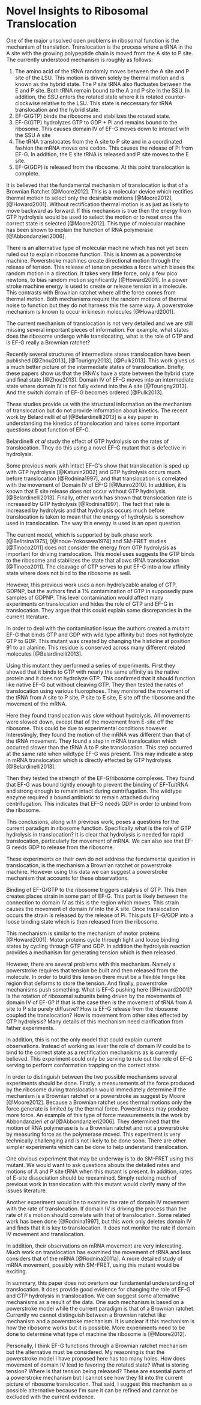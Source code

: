 # Novel Insights to Ribosomal Translocation #

One of the major unsolved open problems in ribosomal function is the mechanism
of translation. Translocation is the process where a tRNA in the A site with the
growing polypeptide chain is moved from the A site to P site. The currently
understood mechanism is roughly as follows:

1.  The amino acid of the tRNA randomly moves between the A site and P site of
    the LSU. This motion is driven solely by thermal motion and is known as the hybrid
    state. The P site tRNA also fluctuates between the E and P site. Both tRNA
    remain bound to the A and P site in the SSU. In addition, the SSU enters the
    rotated state where it is rotated counter-clockwise relative to the LSU. This
    state is neccessary for tRNA translocation and the hybrid state.
2.  EF-G(GTP) binds the ribosome and stabilizes the rotated state.
3.  EF-G(GTP) hydrolyzes GTP to GDP + Pi and remains bound to the ribosome.
    This causes domain IV of EF-G moves down to interact with the SSU A site
4.  The tRNA translocates from the A site to P site and in a coordinated fashion
    the mRNA moves one codon. This causes the release of Pi from EF-G. In
    addition, the E site tRNA is released and P site moves to the E site.
5.  EF-G(GDP) is released from the ribosome. At this point translocation is
    complete.

It is believed that the fundamental mechanism of translocation is that of a
Brownian Ratchet [@Moore2012]. This is a molecular device which rectifies
thermal motion to select only the desirable motions [@Moore2012], [@Howard2001].
Without rectification thermal motion is as just as likely to move backward as
forward. If this mechanism is true then the energy from GTP hydrolysis would be
used to select the motion or to reset once the correct state is selected
[@Moore2012]. This type of molecular machine has been shown to explain the
function of RNA polymerase [@Abbondanzieri2006].

There is an alternative type of molecular machine which has not yet been ruled
out to explain ribosome function. This is known as a powerstroke machine.
Powerstroke machines create directional motion through the release of tension.
This release of tension provides a force which biases the random motion in a
direction. It takes very little force, only a few pico newtons, to bias random
motion significantly [@Howard2001]. In a power stroke machine energy is used to
create or release tension in a molecule. This contrasts with Brownian ratchet
where all the force comes from thermal motion. Both mechanisms require the
random motions of thermal noise to function but they do not harness this the
same way. A powerstroke mechanism is known to occur in kinesin molecules
[@Howard2001].

The current mechanism of translocation is not very detailed and we are still
missing several important pieces of information. For example, what states does
the ribosome undergo while translocating, what is the role of GTP and is EF-G
really a Brownian ratchet?

Recently several structures of intermediate states translocation have been
published [@Zhou2013], [@Tourigny2013], [@Pulk2013]. This work gives us a much
better picture of the intermediate states of translocation. Briefly, these
papers show us that the tRNA's have a state between the hybrid state and final
state [@Zhou2013]. Domain IV of EF-G moves into an intermediate state where
domain IV is not fully extend into the A site [@Tourigny2013]. And the switch
domain of EF-G becomes ordered [@Pulk2013].

These studies provide us with the structural information on the mechanism of
translocation but do not provide information about kinetics. The recent work by
Belardinelli *et al* [@Belardinelli2013] is a key paper in understanding the
kinetics of translocation and raises some important questions about function of
EF-G.

Belardinelli *et al* study the effect of GTP hydrolysis on the rates of
translocation. They do this using a novel EF-G mutant that is defective in
hydrolysis.

Some previous work with intact EF-G's show that translocation is sped up with
GTP hydrolysis [@Katunin2002] and GTP hydrolysis occurs much before
translocation [@Rodnina1997], and that translocation is correlated with the
movement of Domain IV of EF-G [@Munro2010]. In addition, it is known that E site
release does not occur without GTP hydrolysis [@Belardinelli2013]. Finally,
other work has shown that translocation rate is increased by GTP hydrolysis
[@Rodnina1997]. The fact that rate is increased by hydrolysis and that
hydrolysis occurs much before translocation is taken to mean that the energy of
hydrolysis is somehow used in translocation. The way this energy is used is an
open question.

The current model, which is supported by bulk phase work [@Belitsina1975],
[@Inoue-Yokosawa1974] and SM-FRET studies [@Tinoco2011] does not consider the
energy from GTP hydrolysis as important for driving translocation. This model
uses suggests the GTP binds to the ribosome and stabilizes the state that allows
tRNA translocation [@Tinoco2011]. The cleavage of GTP serves to put EF-G into a
low affinity state where does not bind to the ribosome as well.

However, this previous work uses a non-hydrolyzable analog of GTP, GDPNP, but
the authors find a 1% contamination of GTP in supposedly pure samples of GDPNP.
This level contamination would affect many experiments on translocation and
hides the role of GTP and EF-G in translocation. They argue that this could
explain some discrepancies in the current literature.

In order to deal with the contamination issue the authors created a mutant EF-G
that binds GTP and GDP with wild type affinity but does not hydrolyze GTP to
GDP. This mutant was created by changing the histidine at position 91 to an
alanine. This residue is conserved across many different related molecules
[@Belardinelli2013].

Using this mutant they performed a series of experiments. First they showed that
it binds to GTP with nearly the same affinity as the native protein and it does
not hydrolyze GTP. This confirmed that it should function like native EF-G but
without cleaving GTP. They then tested the rates of translocation using various
fluorophoes. They monitored the movement of the tRNA from A site to P site, P
site to E site, E site off the ribosome and the movement of the mRNA.

Here they found translocation was slow without hydrolysis. All movements were
slowed down, except that of the movement from E-site off the ribosome. This
could be due to experimental conditions however. Interestingly, they found the
motion of the mRNA was different than that of the tRNA movement. They found a
step in mRNA translocation which occurred slower than the tRNA A to P site
translocation. This step occurred at the same rate when wildtype EF-G was
present. This may indicate a step in mRNA translocation which is directly
effected by GTP hydrolysis [@Belardinelli2013].

Then they tested the strength of the EF-G/ribosome complexes. They found that
EF-G was bound tightly enough to prevent the binding of EF-Tu/tRNA and strong
enough to remain intact during centrifugation. The wildtype enzyme required a
bound antibiotic to remain attached during centrifugation. This indicates that
EF-G needs GDP in order to unbind from the ribosome.

This conclusions, along with previous work, poses a questions for the current
paradigm in ribosome function. Specifically what is the role of GTP hydrolysis
in translocation? It is clear that hydrolysis is needed for rapid translocation,
particularly for movement of mRNA. We can also see that EF-G needs GDP to
release from the ribosome.

These experiments on their own do not address the fundamental question in
translocation, is the mechanism a Brownian ratchet or powerstroke machine.
However using this data we can suggest a powerstroke mechanism that accounts for
these observations.

Binding of EF-G/GTP to the ribosome triggers catalysis of GTP. This then creates
places strain in some part of EF-G. This part is likely between the connection
to domain IV as this is the region which moves. This strain causes the movement
of domain IV into the A site. Once translocation occurs the strain is released
by the release of Pi. This puts EF-G/GDP into a loose binding state which is
then released from the ribosome. 

This mechanism is similar to the mechanism of motor proteins [@Howard2001].
Motor proteins cycle through tight and loose binding states by cycling through
GTP and GDP. In addition the hydrolysis reaction provides a mechanism for
generating tension which is then released.

However, there are several problems with this mechanism. Namely a powerstroke
requires that tension be built and then released from the molecule. In order to
build this tension there must be a flexible hinge like region that deforms to
store the tension. And finally, powerstroke mechanisms push something. What is
EF-G pushing here [@Howard2001]? Is the rotation of ribosomal subunits being
driven by the movements of domain IV of EF-G? If that is the case then is the
movement of tRNA from A site to P site purely diffusive? How is EF-G release
from the ribosome coupled the translocation? How is movement from other sites
effected by GTP hydrolysis? Many details of this mechanism need clarification
from father experiments.

In addition, this is not the only model that could explain current observations.
Instead of working as lever the role of domain IV could be to bind to the
correct state as a rectification mechanisms as is currently believed. This
experiment could only be serving to rule out the role of EF-G serving to perform
conformation trapping on the correct state.

In order to distinguish between the two possible mechanisms several experiments
should be done. Firstly, a measurements of the force produced by the ribosome
during translocation would immediately determine if the mechanism is a Brownian
ratchet or a powerstroke as suggest by Moore [@Moore2012]. Because a Brownian
ratchet uses thermal motions only the force generate is limited by the thermal
force. Powerstrokes may produce more force. An example of this type of force
measurements is the work by Abbondanzieri *et al* [@Abbondanzieri2006]. They
determined that the motion of RNA polymerase is is a Brownian ratchet and not a
powerstroke by measuring force as the polymerase moved. This experiment is very
technically challenging and is not likely to be done soon. There are other
simpler experiments which can be done to help understand translocation.

One obvious experiment that may be underway is to do SM-FRET using this mutant.
We would want to ask questions abouts the detailed rates and motions of A and P
site tRNA when this mutant is present. In addition, rates of E-site dissociation
should be reexamined. Simply redoing much of previous work in translocation with
this mutant would clarify many of the issues literature. 

Another experiment would be to examine the rate of domain IV movement with the
rate of translocation. If domain IV is driving the process than the rate of it's
motion should correlate with that of translocation. Some related work has been
done [@Rodnina1997], but this work only deletes domain IV and finds that it is
key to translocation. It does not monitor the rate if domain IV movement and
translocation.

In addition, their observations on mRNA movement are very interesting. Much work
on translocation has examined the movement of tRNA and less considers that of
the mRNA [@Rodnina2011a]. A more detailed study of mRNA movement, possibly with
SM-FRET, using this mutant would be exciting.

In summary, this paper does not overturn our fundamental understanding of
translocation. It does provide good evidence for changing the role of EF-G and
GTP hydrolysis in translocation. We can suggest some alternative mechanisms as a
result of the data. One such mechanism is based on a powerstroke model while the
current paradigm is that of a Brownian ratchet. Currently we cannot distinguish
between a Brownian ratchet like mechanism and a powerstroke mechanism. It is
unclear if this mechanism is how the ribosome works but it is possible. More
experiments need to be done to determine what type of machine the ribosome is
[@Moore2012]. 

Personally, I think EF-G functions through a Brownian ratchet
mechanism but the alternative must be considered. My reasoning is that the
powerstroke model I have proposed here has too many holes. How does movement of
domain IV lead to favoring the rotated state? What is storing tension? Where is
that tension being released? These are essential parts of a powerstroke
mechanism but I cannot see how they fit into the current picture of ribosome
translocation. That said, I suggest this mechanism as a possible alternative
because I'm sure it can be refined and cannot be excluded with the current
evidence.
